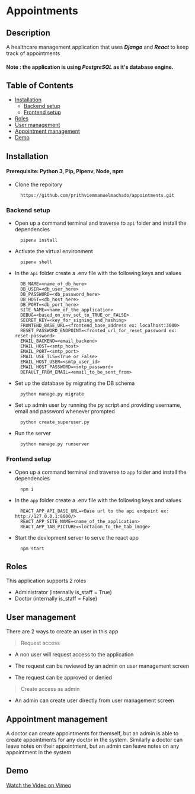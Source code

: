 # Appointments

## Description

A healthcare management application that uses ***Django*** and ***React*** to keep track of appointments 

#### **Note** : the application is using ***PostgreSQL*** as it's database engine. 

## Table of Contents

- [Installation](#installation)
    - [Backend setup](#backend-setup)
    - [Frontend setup](#frontend-setup)
- [Roles](#roles)
- [User management](#user-management)
- [Appointment management](#appointment-management)
- [Demo](#demo)

## Installation

#### **Prerequisite**: Python 3, Pip, Pipenv, Node, npm

- Clone the repoitory  
    
        https://github.com/prithviemmanuelmachado/appointments.git 

### Backend setup

- Open up a command terminal and traverse to `api` folder and install the dependencies
    
        pipenv install

- Activate the virtual environment 

        pipenv shell

- In the `api` folder create a .env file with the following keys and values

        DB_NAME=<name_of_db_here>
        DB_USER=<db_user_here>
        DB_PASSWORD=<db_password_here>
        DB_HOST=<db_host_here>
        DB_PORT=<db_port_here>
        SITE_NAME=<name_of_the_application>
        DEBUG=<based_on_env_set_to_TRUE_or_FALSE>
        SECRET_KEY=<key_for_signing_and_hashing>
        FRONTEND_BASE_URL=<frontend_base_address ex: localhost:3000>
        RESET_PASSWORD_ENDPOINT=<fronted_url_for_reset_password ex: reset-password>
        EMAIL_BACKEND=<email_backend>
        EMAIL_HOST=<smtp_host>
        EMAIL_PORT=<smtp_port>
        EMAIL_USE_TLS=<True or False>
        EMAIL_HOST_USER=<smtp_user_id>
        EMAIL_HOST_PASSWORD=<smtp_password>
        DEFAULT_FROM_EMAIL=<email_to_be_sent_from>
        
- Set up the database by migrating the DB schema

        python manage.py migrate

- Set up admin user by running the py script and providing username, email and password whenever prompted

        python create_superuser.py

- Run the server

        python manage.py runserver

### Frontend setup

- Open up a command terminal and traverse to `app` folder and install the dependencies
    
        npm i

- In the `app` folder create a .env file with the following keys and values

        REACT_APP_API_BASE_URL=<Base url to the api endpoint ex: http://127.0.0.1:8000/>
        REACT_APP_SITE_NAME=<name_of_the_application>
        REACT_APP_TAB_PICTURE=<loctaion_to_the_tab_image>

- Start the devlopment server to serve the react app 

        npm start

## Roles

This application supports 2 roles

- Administrator (internally is_staff = True)
- Doctor (internally is_staff = False)

## User management
There are 2 ways to create an user in this app

> Request access

- A non user will request access to the application 

- The request can be reviewed by an admin on user management screen

- The request can be approved or denied

> Create access as admin

- An admin can create user directly from user management screen

## Appointment management

A doctor can create appointments for themself, but an admin is able to create appointments for any doctor in the system. Similarly a doctor can leave notes on their appointment, but an admin can leave notes on any appointment in the system

## Demo
[Watch the Video on Vimeo](https://vimeo.com/1039248072)
